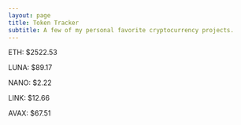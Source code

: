 ```yaml
---
layout: page
title: Token Tracker
subtitle: A few of my personal favorite cryptocurrency projects.
---
```


<!--BEGINCRYPTOINPUT-->
ETH: $2522.53

LUNA: $89.17

NANO: $2.22

LINK: $12.66

AVAX: $67.51

<!--ENDCRYPTOINPUT-->
